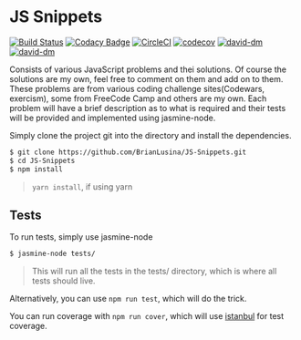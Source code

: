 # JS Snippets

[![Build Status](https://travis-ci.org/BrianLusina/JS-Snippets.svg?branch=master)](https://travis-ci.org/BrianLusina/JS-Snippets)
[![Codacy Badge](https://api.codacy.com/project/badge/Grade/b871db59f2544adb906bec4da66cda3a)](https://www.codacy.com/app/BrianLusina/JS-Snippets?utm_source=github.com&utm_medium=referral&utm_content=BrianLusina/JS-Snippets&utm_campaign=badger)
[![CircleCI](https://circleci.com/gh/BrianLusina/JS-Snippets.svg?style=svg)](https://circleci.com/gh/BrianLusina/JS-Snippets)
[![codecov](https://codecov.io/gh/BrianLusina/JS-Snippets/branch/master/graph/badge.svg)](https://codecov.io/gh/BrianLusina/JS-Snippets)
[![david-dm](https://david-dm.org/BrianLusina/JS-Snippets.svg)](https://david-dm.org/BrianLusina/JS-Snippets.svg)
[![david-dm](https://david-dm.org/BrianLusina/JS-Snippets/dev-status.svg)](https://david-dm.org/BrianLusina/JS-Snippets/dev-status.svg)


Consists of various JavaScript problems and thei solutions. Of course the solutions are my own, feel free to comment on them and add on to them.
These problems are from various coding challenge sites(Codewars, exercism), some from FreeCode Camp and others are my own.
Each problem will have a brief description as to what is required and their tests will be provided and implemented using jasmine-node.

Simply clone the project git into the directory and install the dependencies.

``` sh
$ git clone https://github.com/BrianLusina/JS-Snippets.git
$ cd JS-Snippets
$ npm install
```
> `yarn install`, if using yarn

## Tests

To run tests, simply use jasmine-node

``` sh
$ jasmine-node tests/
```
> This will run all the tests in the tests/ directory, which is where all tests should live.

Alternatively, you can use `npm run test`, which will do the trick.

You can run coverage with `npm run cover`, which will use [istanbul](https://istanbul.js.org/) for test coverage.






